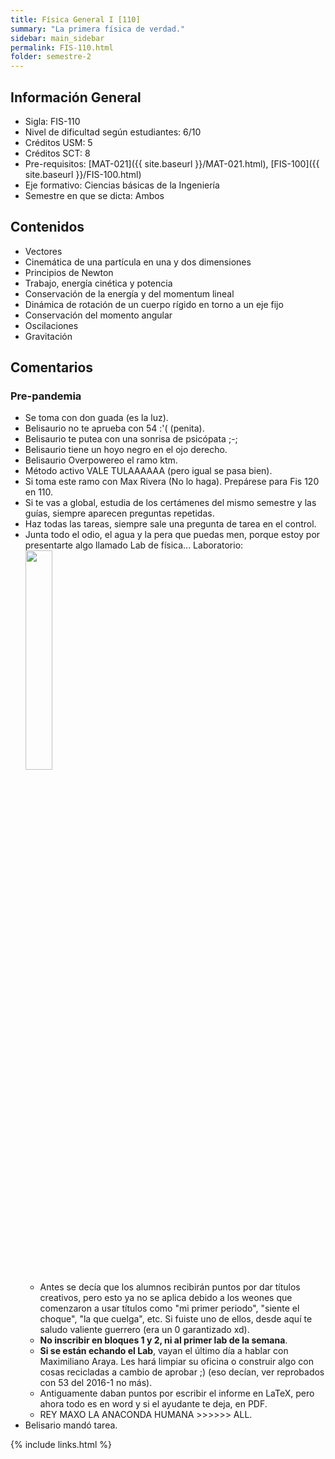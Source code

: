 ```yaml
---
title: Física General I [110]
summary: "La primera física de verdad."
sidebar: main_sidebar
permalink: FIS-110.html
folder: semestre-2
---
```


## Información General

- Sigla: FIS-110
- Nivel de dificultad según estudiantes: 6/10
- Créditos USM: 5
- Créditos SCT: 8
- Pre-requisitos: [MAT-021]({{ site.baseurl }}/MAT-021.html), [FIS-100]({{ site.baseurl }}/FIS-100.html)
- Eje formativo: Ciencias básicas de la Ingeniería
- Semestre en que se dicta: Ambos

## Contenidos

- Vectores
- Cinemática de una partícula en una y dos dimensiones
- Principios de Newton
- Trabajo, energía cinética y potencia
- Conservación de la energía y del momentum lineal
- Dinámica de rotación de un cuerpo rígido en torno a un eje fijo
- Conservación del momento angular
- Oscilaciones
- Gravitación

## Comentarios

### Pre-pandemia

- Se toma con don guada (es la luz).
- Belisaurio no te aprueba con 54 :'( (penita).
- Belisaurio te putea con una sonrisa de psicópata ;-;
- Belisaurio tiene un hoyo negro en el ojo derecho.
- Belisaurio Overpowereo el ramo ktm.
- Método activo VALE TULAAAAAA (pero igual se pasa bien).
- Si toma este ramo con Max Rivera (No lo haga). Prepárese para Fis 120 en 110.
- Si te vas a global, estudia de los certámenes del mismo semestre y las guías, siempre aparecen preguntas repetidas.
- Haz todas las tareas, siempre sale una pregunta de tarea en el control.
- Junta todo el odio, el agua y la pera que puedas men, porque estoy por presentarte algo llamado Lab de física...
Laboratorio:
    <img id="right-img" src="{{ site.baseurl }}/images/semestre-2/fis_110.jpg" width="30%">
  - Antes se decía que los alumnos recibirán puntos por dar títulos creativos, pero esto ya no se aplica debido a los weones que comenzaron a usar títulos como "mi primer periodo", "siente el choque", "la que cuelga", etc. Si fuiste uno de ellos, desde aquí te saludo valiente guerrero (era un 0 garantizado xd).
  - **No inscribir en bloques 1 y 2, ni al primer lab de la semana**.
  - **Si se están echando el Lab**, vayan el último día a hablar con Maximiliano Araya. Les hará limpiar su oficina o construir algo con cosas recicladas a cambio de aprobar ;) (eso decían, ver reprobados con 53 del 2016-1 no más).
  - Antiguamente daban puntos por escribir el informe en LaTeX, pero ahora todo es en word y si el ayudante te deja, en PDF.
  - REY MAXO LA ANACONDA HUMANA \>\>\>\>\>\> ALL.
- Belisario mandó tarea.

{% include links.html %}
